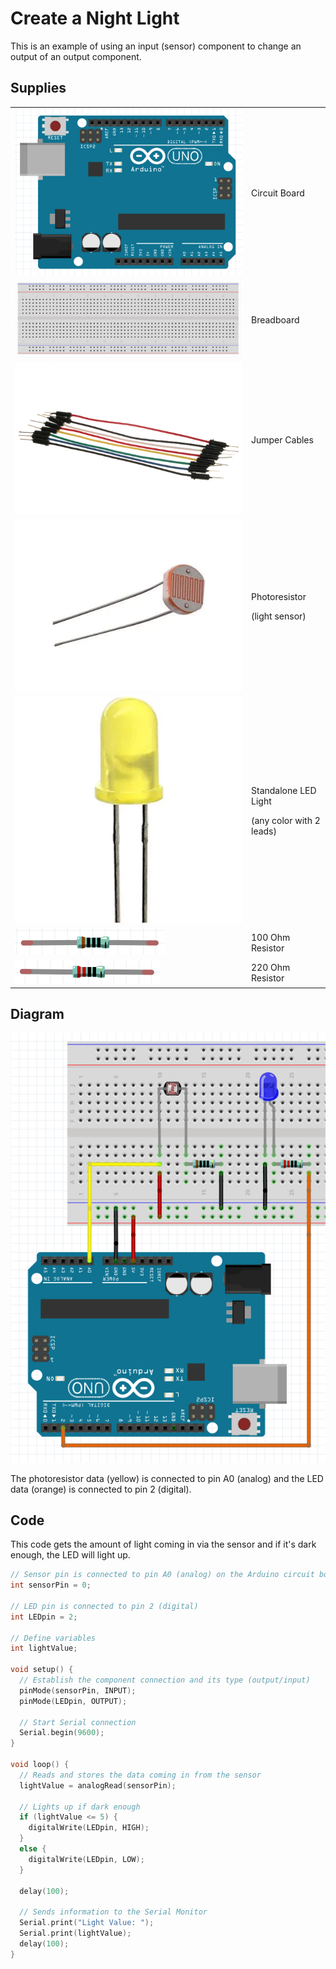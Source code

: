 # Create a Night Light

This is an example of using an input (sensor) component to change an output of an output component.

## Supplies

|                                               |                                                            |
| --------------------------------------------- | ---------------------------------------------------------- |
| ![](<../../.gitbook/assets/image (287).png>)  | Circuit Board                                              |
| ![](<../../.gitbook/assets/image (288).png>)  | Breadboard                                                 |
| ![](<../../.gitbook/assets/image (290).png>)  | Jumper Cables                                              |
| ![](<../../.gitbook/assets/image (301).png>)  | <p>Photoresistor</p><p>(light sensor)</p>                  |
| ![](<../../.gitbook/assets/image (295).png>)  | <p>Standalone LED Light</p><p>(any color with 2 leads)</p> |
| ![](<../../.gitbook/assets/image (293).png>)  | 100 Ohm Resistor                                           |
| ![](<../../.gitbook/assets/image (296).png>)  | 220 Ohm Resistor                                           |

## Diagram

![](<../../.gitbook/assets/image (307).png>)

The photoresistor data (yellow) is connected to pin A0 (analog) and the LED data (orange) is connected to pin 2 (digital).

## Code

This code gets the amount of light coming in via the sensor and if it's dark enough, the LED will light up.

```cpp
// Sensor pin is connected to pin A0 (analog) on the Arduino circuit board
int sensorPin = 0;

// LED pin is connected to pin 2 (digital)
int LEDpin = 2;

// Define variables
int lightValue;

void setup() {
  // Establish the component connection and its type (output/input)
  pinMode(sensorPin, INPUT);
  pinMode(LEDpin, OUTPUT);
  
  // Start Serial connection
  Serial.begin(9600);
}

void loop() {
  // Reads and stores the data coming in from the sensor
  lightValue = analogRead(sensorPin);

  // Lights up if dark enough
  if (lightValue <= 5) {
    digitalWrite(LEDpin, HIGH);
  }
  else {
    digitalWrite(LEDpin, LOW);
  }
  
  delay(100);

  // Sends information to the Serial Monitor
  Serial.print("Light Value: ");
  Serial.print(lightValue);
  delay(100);
}
```

